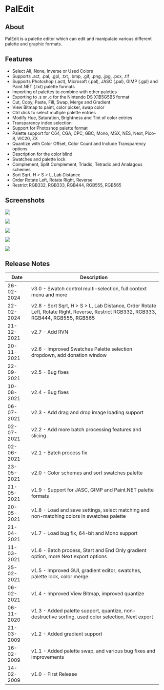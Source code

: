 # PalEdit

## About

PalEdit is a palette editor which can edit and manipulate various different palette and graphic formats.

## Features

- Select All, None, Inverse or Used Colors
- Supports .act, .pal, .gpl, .txt, .bmp, .gif, .png, .jpg, .pcx, .tif
- Supports Photoshop (.act), Microsoft (.pal), JASC (.pal), GIMP (.gpl) and Paint.NET (.txt) palette formats
- Importing of palettes to combine with other palettes
- Exporting to .s or .c for the Nintendo DS X1B5G5B5 format
- Cut, Copy, Paste, Fill, Swap, Merge and Gradient
- View Bitmap to paint, color picker, swap color
- Ctrl click to select multiple palette entries
- Modify Hue, Saturation, Brightness and Tint of color entries
- Transparency index selection
- Support for Photoshop palette format
- Palette support for C64, CGA, CPC, GBC, Mono, MSX, NES, Next, Pico-8, VIC20, ZX
- Quantize with Color Offset, Color Count and Include Transparency options
- Description for the color blind
- Swatches and palette lock
- Complement, Split Complement, Triadic, Tetradic and Analagous schemes
- Sort Sqrt, H > S > L, Lab Distance
- Order Rotate Left, Rotate Right, Reverse
- Restrict RGB332, RGB333, RGB444, RGB555, RGB565

## Screenshots

![](/.github/img/PalEdit1.png?raw=true)

![](/.github/img/PalEdit2.png?raw=true)

![](/.github/img/PalEdit3.png?raw=true)

![](/.github/img/PalEdit4.png?raw=true)

![](/.github/img/PalEdit5.png?raw=true)

## Release Notes

| Date | Description |
|---|---|
| 26-02-2024 | v3.0 - Swatch control multi-selection, full context menu and more |
| 22-02-2024 | v2.8 - Sort Sqrt, H > S > L, Lab Distance, Order Rotate Left, Rotate Right, Reverse, Restrict RGB332, RGB333, RGB444, RGB555, RGB565 |
| 21-12-2021 | v2.7 - Add RVN |
| 20-11-2021 | v2.6 - Improved Swatches Palette selection dropdown, add donation window |
| 22-09-2021 | v2.5 - Bug fixes |
| 10-08-2021 | v2.4 - Bug fixes |
| 06-07-2021 | v2.3 - Add drag and drop image loading support |
| 02-07-2021 | v2.2 - Add more batch processing features and slicing |
| 02-06-2021 | v2.1 - Batch process fix |
| 23-05-2021 | v2.0 - Color schemes and sort swatches palette |
| 21-05-2021 | v1.9 - Support for JASC, GIMP and Paint.NET palette formats |
| 20-05-2021 | v1.8 - Load and save settings, select matching and non-matching colors in swatches palette |
| 21-04-2021 | v1.7 - Load bug fix, 64-bit and Mono support |
| 11-03-2021 | v1.6 - Batch process, Start and End Only gradient option, more Next export options |
| 25-02-2021 | v1.5 - Improved GUI, gradient editor, swatches, palette lock, color merge |
| 06-02-2021 | v1.4 - Improved View Bitmap, improved quantize |
| 06-11-2020 | v1.3 - Added palette support, quantize, non-destructive sorting, used color selection, Next export |
| 21-03-2009 | v1.2 - Added gradient support |
| 16-02-2009 | v1.1 - Added palette swap, and various bug fixes and improvements |
| 14-02-2009 | v1.0 - First Release |

